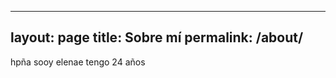-----------
layout: page
title: Sobre mí
permalink: /about/
------------

hpña sooy elenae tengo 24 años
